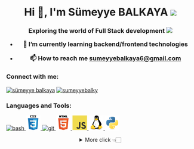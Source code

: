 
<h1 align="center">Hi 👋, I'm Sümeyye BALKAYA <img src="https://media.giphy.com/media/12oufCB0MyZ1Go/giphy.gif" width="50"></h1>  
<h3 align="center">Exploring the world of Full Stack development <img src="https://camo.githubusercontent.com/ad38c424479dba43b6ded15fecfde6b53cf9fcd6ff3dc7715d5bcb43f8bbefb8/68747470733a2f2f6d656469612e67697068792e636f6d2f6d656469612f57556c706c634d704f43456d5447427442572f67697068792e676966" width="50"

</h3>


- 🌱 I’m currently learning **backend/frontend technologies**

- 📫 How to reach me **sumeyyebalkaya6@gmail.com**

<h3 align="left">Connect with me:</h3>
<p align="left">
<a href="https://www.linkedin.com/in/s%C3%BCmeyye-balkaya-212998213/" target="blank"><img align="center" src="https://raw.githubusercontent.com/rahuldkjain/github-profile-readme-generator/master/src/images/icons/Social/linked-in-alt.svg" alt="sümeyye balkaya" height="30" width="40" /></a>
<a href="https://www.instagram.com/sumeyyeblky/" target="blank"><img align="center" src="https://raw.githubusercontent.com/rahuldkjain/github-profile-readme-generator/master/src/images/icons/Social/instagram.svg" alt="sumeyyebalky" height="30" width="40" /></a>
</p>

<h3 align="left">Languages and Tools:</h3>
<p align="left"> <a href="https://www.gnu.org/software/bash/" target="_blank" rel="noreferrer"> <img src="https://www.vectorlogo.zone/logos/gnu_bash/gnu_bash-icon.svg" alt="bash" width="40" height="40"/> </a> <a href="https://www.w3schools.com/css/" target="_blank" rel="noreferrer"> <img src="https://raw.githubusercontent.com/devicons/devicon/master/icons/css3/css3-original-wordmark.svg" alt="css3" width="40" height="40"/> </a> <a href="https://git-scm.com/" target="_blank" rel="noreferrer"> <img src="https://www.vectorlogo.zone/logos/git-scm/git-scm-icon.svg" alt="git" width="40" height="40"/> </a> <a href="https://www.w3.org/html/" target="_blank" rel="noreferrer"> <img src="https://raw.githubusercontent.com/devicons/devicon/master/icons/html5/html5-original-wordmark.svg" alt="html5" width="40" height="40"/> </a> <a href="https://developer.mozilla.org/en-US/docs/Web/JavaScript" target="_blank" rel="noreferrer"> <img src="https://raw.githubusercontent.com/devicons/devicon/master/icons/javascript/javascript-original.svg" alt="javascript" width="40" height="40"/> </a> <a href="https://www.linux.org/" target="_blank" rel="noreferrer"> <img src="https://raw.githubusercontent.com/devicons/devicon/master/icons/linux/linux-original.svg" alt="linux" width="40" height="40"/> </a> <a href="https://www.python.org" target="_blank" rel="noreferrer"> <img src="https://raw.githubusercontent.com/devicons/devicon/master/icons/python/python-original.svg" alt="python" width="40" height="40"/> </a> </p>

<details align="center">
  <summary>More click 👈🏻</summary>
<p><img align="left" src="https://github-readme-stats.vercel.app/api/top-langs?username=sumeyyeb&show_icons=true&locale=en&layout=compact" alt="sumeyyeb" /></p>

<p>&nbsp;<img align="center" src="https://github-readme-stats.vercel.app/api?username=sumeyyeb&show_icons=true&locale=en" alt="sumeyyeb" /></p>

<p align="left"> <img src="https://komarev.com/ghpvc/?username=sumeyyeb&label=Profile%20views&color=0e75b6&style=flat" alt="sumeyyeb" /> </p>


</details>


